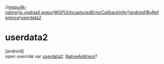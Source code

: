 //[wgpu4k-native](../../../../index.md)/[io.ygdrasil.wgpu](../../index.md)/[WGPUUncapturedErrorCallbackInfo](../index.md)/[[android]ByReference](index.md)/[userdata2](userdata2.md)

# userdata2

[android]\
open override var [userdata2](userdata2.md): [NativeAddress](../../../ffi/-native-address/index.md)?